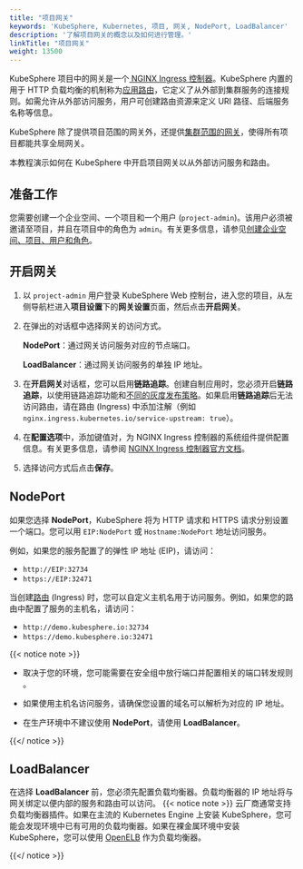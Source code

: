 ```yaml
---
title: "项目网关"
keywords: 'KubeSphere, Kubernetes, 项目, 网关, NodePort, LoadBalancer'
description: '了解项目网关的概念以及如何进行管理。'
linkTitle: "项目网关"
weight: 13500
---
```


KubeSphere 项目中的网关是一个[ NGINX Ingress 控制器](https://www.nginx.com/products/nginx-ingress-controller/)。KubeSphere 内置的用于 HTTP 负载均衡的机制称为[应用路由](../../project-user-guide/application-workloads/routes/)，它定义了从外部到集群服务的连接规则。如需允许从外部访问服务，用户可创建路由资源来定义 URI 路径、后端服务名称等信息。

KubeSphere 除了提供项目范围的网关外，还提供[集群范围的网关](../../cluster-administration/cluster-settings/cluster-gateway/)，使得所有项目都能共享全局网关。

本教程演示如何在 KubeSphere 中开启项目网关以从外部访问服务和路由。

## 准备工作

您需要创建一个企业空间、一个项目和一个用户 (`project-admin`)。该用户必须被邀请至项目，并且在项目中的角色为 `admin`。有关更多信息，请参见[创建企业空间、项目、用户和角色](../../../docs/quick-start/create-workspace-and-project/)。

## 开启网关

1. 以 `project-admin` 用户登录 KubeSphere Web 控制台，进入您的项目，从左侧导航栏进入**项目设置**下的**网关设置**页面，然后点击**开启网关**。

2. 在弹出的对话框中选择网关的访问方式。

   **NodePort**：通过网关访问服务对应的节点端口。

   **LoadBalancer**：通过网关访问服务的单独 IP 地址。
   
3. 在**开启网关**对话框，您可以启用**链路追踪**。创建自制应用时，您必须开启**链路追踪**，以使用链路追踪功能和[不同的灰度发布策略](../../project-user-guide/grayscale-release/overview/)。如果启用**链路追踪**后无法访问路由，请在路由 (Ingress) 中添加注解（例如 `nginx.ingress.kubernetes.io/service-upstream: true`）。

3. 在**配置选项**中，添加键值对，为 NGINX Ingress 控制器的系统组件提供配置信息。有关更多信息，请参阅 [NGINX Ingress 控制器官方文档](https://kubernetes.github.io/ingress-nginx/user-guide/nginx-configuration/configmap/#configuration-options)。

4. 选择访问方式后点击**保存**。

## NodePort

如果您选择 **NodePort**，KubeSphere 将为 HTTP 请求和 HTTPS 请求分别设置一个端口。您可以用 `EIP:NodePort` 或 `Hostname:NodePort` 地址访问服务。

例如，如果您的服务配置了的弹性 IP 地址 (EIP)，请访问：

- `http://EIP:32734`
- `https://EIP:32471`

当创建[路由](../../project-user-guide/application-workloads/routes/) (Ingress) 时，您可以自定义主机名用于访问服务。例如，如果您的路由中配置了服务的主机名，请访问：

- `http://demo.kubesphere.io:32734`
- `https://demo.kubesphere.io:32471`

{{< notice note >}}

- 取决于您的环境，您可能需要在安全组中放行端口并配置相关的端口转发规则 。

- 如果使用主机名访问服务，请确保您设置的域名可以解析为对应的 IP 地址。
- 在生产环境中不建议使用 **NodePort**，请使用 **LoadBalancer**。

{{</ notice >}} 

## LoadBalancer

在选择 **LoadBalancer** 前，您必须先配置负载均衡器。负载均衡器的 IP 地址将与网关绑定以便内部的服务和路由可以访问。 
{{< notice note >}}
云厂商通常支持负载均衡器插件。如果在主流的 Kubernetes Engine 上安装 KubeSphere，您可能会发现环境中已有可用的负载均衡器。如果在裸金属环境中安装 KubeSphere，您可以使用 [OpenELB](https://github.com/kubesphere/openelb) 作为负载均衡器。

{{</ notice >}} 